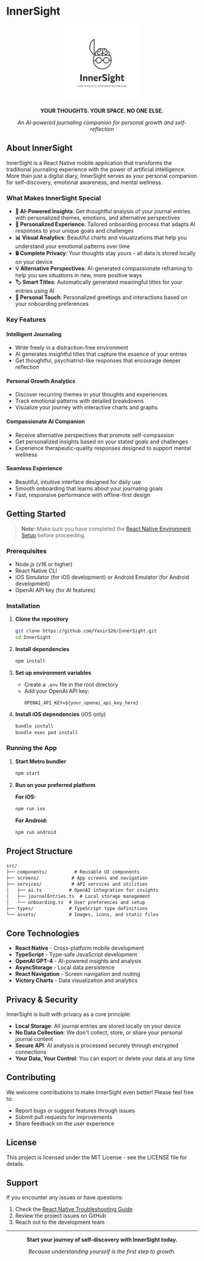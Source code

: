 # InnerSight

<div align="center">
  <img src="src/assets/png/logo-grayscale.png" alt="InnerSight Logo" width="200" height="200">
  
  **YOUR THOUGHTS. YOUR SPACE. NO ONE ELSE.**
  
  *An AI-powered journaling companion for personal growth and self-reflection*
</div>

## About InnerSight

InnerSight is a React Native mobile application that transforms the traditional journaling experience with the power of artificial intelligence. More than just a digital diary, InnerSight serves as your personal companion for self-discovery, emotional awareness, and mental wellness.

### What Makes InnerSight Special

- **🤖 AI-Powered Insights**: Get thoughtful analysis of your journal entries with personalized themes, emotions, and alternative perspectives
- **🎯 Personalized Experience**: Tailored onboarding process that adapts AI responses to your unique goals and challenges  
- **📊 Visual Analytics**: Beautiful charts and visualizations that help you understand your emotional patterns over time
- **🔒 Complete Privacy**: Your thoughts stay yours - all data is stored locally on your device
- **💡 Alternative Perspectives**: AI-generated compassionate reframing to help you see situations in new, more positive ways
- **🏷️ Smart Titles**: Automatically generated meaningful titles for your entries using AI
- **👋 Personal Touch**: Personalized greetings and interactions based on your onboarding preferences

### Key Features

#### Intelligent Journaling
- Write freely in a distraction-free environment
- AI generates insightful titles that capture the essence of your entries
- Get thoughtful, psychiatrist-like responses that encourage deeper reflection

#### Personal Growth Analytics  
- Discover recurring themes in your thoughts and experiences
- Track emotional patterns with detailed breakdowns
- Visualize your journey with interactive charts and graphs

#### Compassionate AI Companion
- Receive alternative perspectives that promote self-compassion
- Get personalized insights based on your stated goals and challenges
- Experience therapeutic-quality responses designed to support mental wellness

#### Seamless Experience
- Beautiful, intuitive interface designed for daily use
- Smooth onboarding that learns about your journaling goals
- Fast, responsive performance with offline-first design

## Getting Started

> **Note**: Make sure you have completed the [React Native Environment Setup](https://reactnative.dev/docs/set-up-your-environment) before proceeding.

### Prerequisites

- Node.js (v16 or higher)
- React Native CLI
- iOS Simulator (for iOS development) or Android Emulator (for Android development)
- OpenAI API key (for AI features)

### Installation

1. **Clone the repository**
   ```bash
   git clone https://github.com/Yasir326/InnerSight.git
   cd InnerSight
   ```

2. **Install dependencies**
   ```bash
   npm install
   ```

3. **Set up environment variables**
   - Create a `.env` file in the root directory
   - Add your OpenAI API key:
     ```
     OPENAI_API_KEY=${your_openai_api_key_here}
     ```

4. **Install iOS dependencies** (iOS only)
   ```bash
   bundle install
   bundle exec pod install
   ```

### Running the App

1. **Start Metro bundler**
   ```bash
   npm start
   ```

2. **Run on your preferred platform**
   
   **For iOS:**
   ```bash
   npm run ios
   ```
   
   **For Android:**
   ```bash
   npm run android
   ```

## Project Structure

```
src/
├── components/          # Reusable UI components
├── screens/            # App screens and navigation
├── services/           # API services and utilities
│   ├── ai.ts          # OpenAI integration for insights
│   ├── journalEntries.ts  # Local storage management
│   └── onboarding.ts  # User preferences and setup
├── types/             # TypeScript type definitions
└── assets/            # Images, icons, and static files
```

## Core Technologies

- **React Native** - Cross-platform mobile development
- **TypeScript** - Type-safe JavaScript development  
- **OpenAI GPT-4** - AI-powered insights and analysis
- **AsyncStorage** - Local data persistence
- **React Navigation** - Screen navigation and routing
- **Victory Charts** - Data visualization and analytics

## Privacy & Security

InnerSight is built with privacy as a core principle:

- **Local Storage**: All journal entries are stored locally on your device
- **No Data Collection**: We don't collect, store, or share your personal journal content
- **Secure API**: AI analysis is processed securely through encrypted connections
- **Your Data, Your Control**: You can export or delete your data at any time

## Contributing

We welcome contributions to make InnerSight even better! Please feel free to:

- Report bugs or suggest features through issues
- Submit pull requests for improvements
- Share feedback on the user experience

## License

This project is licensed under the MIT License - see the LICENSE file for details.

## Support

If you encounter any issues or have questions:

1. Check the [React Native Troubleshooting Guide](https://reactnative.dev/docs/troubleshooting)
2. Review the project issues on GitHub
3. Reach out to the development team

---

<div align="center">
  <strong>Start your journey of self-discovery with InnerSight today.</strong>
  
  *Because understanding yourself is the first step to growth.*
</div>
